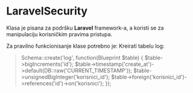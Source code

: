 # LaravelSecurity

Klasa je pisana za podršku **Laravel** framework-a, a koristi se za manipulaciju korisničkim pravima pristupa.

Za pravilno funkcionisanje klase potrebno je:
 Kreirati tabelu log: 
 >Schema::create('log', function(Blueprint $table)
        {
            $table->bigIncrements('id');
            $table->timestamp('create_at')->default(DB::raw('CURRENT_TIMESTAMP'));
            $table->unsignedBigInteger('korisnici_id');
            $table->foreign('korisnici_id')->references('id')->on('korisnici');
        });
